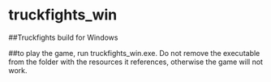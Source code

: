 # truckfights_win

##Truckfights build for Windows

##to play the game, run truckfights_win.exe. Do not remove the executable from the folder with the resources it references, otherwise the game will not work.
